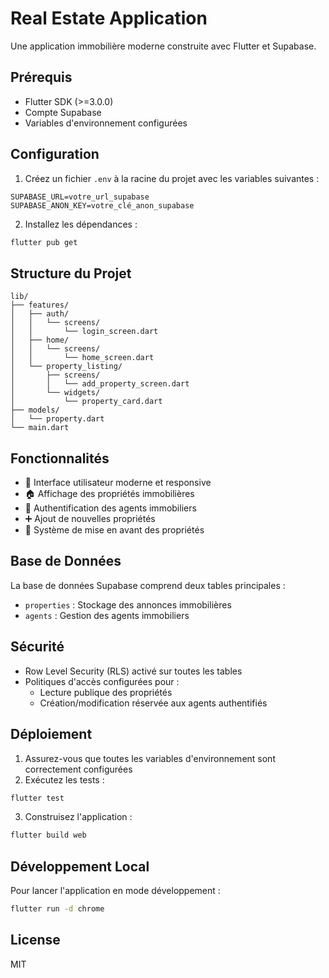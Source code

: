 # Real Estate Application

Une application immobilière moderne construite avec Flutter et Supabase.

## Prérequis

- Flutter SDK (>=3.0.0)
- Compte Supabase
- Variables d'environnement configurées

## Configuration

1. Créez un fichier `.env` à la racine du projet avec les variables suivantes :

```env
SUPABASE_URL=votre_url_supabase
SUPABASE_ANON_KEY=votre_clé_anon_supabase
```

2. Installez les dépendances :

```bash
flutter pub get
```

## Structure du Projet

```
lib/
├── features/
│   ├── auth/
│   │   └── screens/
│   │       └── login_screen.dart
│   ├── home/
│   │   └── screens/
│   │       └── home_screen.dart
│   └── property_listing/
│       ├── screens/
│       │   └── add_property_screen.dart
│       └── widgets/
│           └── property_card.dart
├── models/
│   └── property.dart
└── main.dart
```

## Fonctionnalités

- 📱 Interface utilisateur moderne et responsive
- 🏠 Affichage des propriétés immobilières
- 👤 Authentification des agents immobiliers
- ➕ Ajout de nouvelles propriétés
- 🌟 Système de mise en avant des propriétés

## Base de Données

La base de données Supabase comprend deux tables principales :
- `properties` : Stockage des annonces immobilières
- `agents` : Gestion des agents immobiliers

## Sécurité

- Row Level Security (RLS) activé sur toutes les tables
- Politiques d'accès configurées pour :
  - Lecture publique des propriétés
  - Création/modification réservée aux agents authentifiés

## Déploiement

1. Assurez-vous que toutes les variables d'environnement sont correctement configurées
2. Exécutez les tests :
```bash
flutter test
```
3. Construisez l'application :
```bash
flutter build web
```

## Développement Local

Pour lancer l'application en mode développement :

```bash
flutter run -d chrome
```

## License

MIT